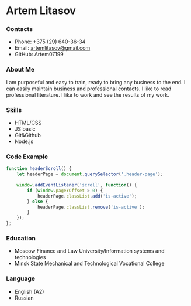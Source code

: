 # Artem Litasov
### Contacts
* Phone: +375 (29) 640-36-34
* Email: artemlitasov@gmail.com
* GitHub: Artem07199
### About Me
I am purposeful and easy to train, ready to bring any business to the end. 
I can easily maintain business and professional contacts. I like to read professional literature. I like to work and see the results of my work.
### Skills
* HTML/CSS
* JS basic
* Git&Github
* Node.js
### Code Example
```javascript
function headerScroll() {
    let headerPage = document.querySelector('.header-page');
    
    window.addEventListener('scroll', function() {
        if (window.pageYOffset > 0) {
            headerPage.classList.add('is-active');
        } else {
            headerPage.classList.remove('is-active');
        }
    });
};
```
### Education
* Moscow Finance and Law University/Information systems and technologies
* Minsk State Mechanical and Technological Vocational College
### Language
* English (A2)
* Russian 
